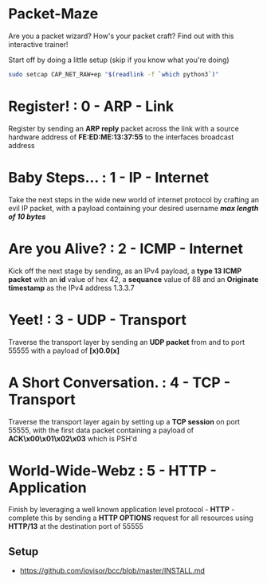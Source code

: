 # Packet-Maze

Are you a packet wizard? How's your packet craft? Find out with this interactive trainer!

Start off by doing a little setup (skip if you know what you're doing)

```bash
sudo setcap CAP_NET_RAW+ep "$(readlink -f `which python3`)"
```

# Register! : 0 - ARP - Link

Register by sending an **ARP reply** packet across the link with a source hardware address of **FE:ED:ME:13:37:55** to the interfaces broadcast address

# Baby Steps... : 1 - IP - Internet

Take the next steps in the wide new world of internet protocol by crafting an evil IP packet, with a payload containing your desired username ***max length of 10 bytes***

# Are you Alive? : 2 - ICMP - Internet

Kick off the next stage by sending, as an IPv4 payload, a **type 13 ICMP packet** with an **id** value of hex 42, a **sequance** value of 88 and an **Originate timestamp** as the IPv4 address 1.3.3.7

# Yeet! : 3 - UDP - Transport

Traverse the transport layer by sending an **UDP packet** from and to port 55555 with a payload of **[x)0.0(x]**

# A Short Conversation. : 4 - TCP - Transport

Traverse the transport layer again by setting up a **TCP session** on port 55555, with the first data packet containing a payload of **ACK\x00\x01\x02\x03** which is PSH'd

# World-Wide-Webz : 5 - HTTP - Application

Finish by leveraging a well known application level protocol - **HTTP** - complete this by sending a **HTTP OPTIONS** request for all resources using **HTTP/13** at the destination port of 55555

## Setup

* https://github.com/iovisor/bcc/blob/master/INSTALL.md